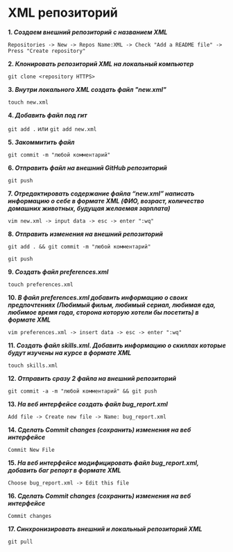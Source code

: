 # XML репозиторий

**1. _Создаем внешний репозиторий c названием XML_**

`Repositories -> New -> Repos Name:XML -> Check "Add a README file" -> Press "Create repository"`

**2. _Клонировать репозиторий XML на локальный компьютер_**

`git clone <repository HTTPS>`

**3. _Внутри локального XML создать файл "new.xml"_**

`touch new.xml`

**4. _Добавить файл под гит_** 

`git add .` или `git add new.xml`

**5. _Закоммитить файл_**

`git commit -m "любой комментарий"`

**6. _Отправить файл на внешний GitHub репозиторий_**

`git push`

**7. _Отредактировать содержание файла “new.xml” написать информацию о себе в формате XML (ФИО, возраст, количество домашних животных, будущая желаемая зарплата)_**

`vim new.xml -> input data -> esc -> enter ":wq"`

**8. _Отправить изменения на внешний репозиторий_**

`git add . && git commit -m "любой комментарий"`

`git push`

**9. _Создать файл preferences.xml_**

`touch preferences.xml`

**10. _В файл preferences.xml добавить информацию о своих предпочтениях (Любимый фильм, любимый сериал, любимая еда, любимое время года, сторона которую хотели бы посетить) в формате XML_**

`vim preferences.xml -> insert data -> esc -> enter ":wq"`

**11. _Создать файл skills.xml. Добавить информацию о скиллах которые будут изучены на курсе в формате XML_**

`touch skills.xml`

**12. _Отправить сразу 2 файла на внешний репозиторий_**

`git commit -a -m "любой комментарий" && git push`

**13. _На веб интерфейсе создать файл bug_report.xml_**

`Add file -> Create new file -> Name: bug_report.xml`

**14. _Сделать Commit changes (сохранить) изменения на веб интерфейсе_**

`Commit New File`

**15. _На веб интерфейсе модифицировать файл bug_report.xml, добавить баг репорт в формате XML_**

`Choose bug_report.xml -> Edit this file`

**16. _Сделать Commit changes (сохранить) изменения на веб интерфейсе_**

`Commit changes`

**17. _Синхронизировать внешний и локальный репозиторий XML_**

`git pull`
